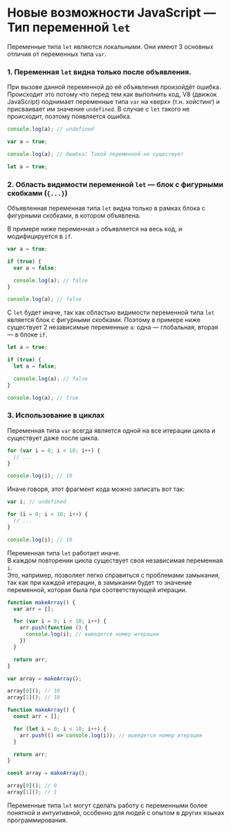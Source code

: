 # Новые возможности JavaScript — Тип переменной `let`

Переменные типа `let` являются локальными. Они имеют 3 основных отличия от переменных типа `var`.

### 1. Переменная `let` видна только после объявления.

При вызове данной переменной до её объявления произойдёт ошибка.  
Происходит это потому что перед тем как выполнить код, V8 (движок JavaScript) поднимает переменные типа `var`
на &laquo;верх&raquo; (т.н. хойстинг) и присваивает им значение `undefined`. В случае с `let` такого не
происходит, поэтому появляется ошибка.

```javascript
console.log(a); // undefined

var a = true;
```

```javascript
console.log(a); // Ошибка! Такой переменной не существует

let a = true;
```

### 2. Область видимости переменной `let` — блок c фигурными скобками (`{...}`)

Объявленная переменная типа `let` видна только в рамках блока с фигурными скобками, в котором объявлена.

В примере ниже переменная `a` объявляется на весь код, и модифицируется в `if`.

```javascript
var a = true;

if (true) {
  var a = false;

  console.log(a); // false
}

console.log(a); // false
```

С `let` будет иначе, так как областью видимости переменной типа `let` является блок с фигурными скобками.
Поэтому в примере ниже существует 2 независимые переменные `a`: одна — глобальная, вторая — в блоке `if`.

```javascript
let a = true;

if (true) {
  let a = false;

  console.log(a); // false
}

console.log(a); // true
```

### 3. Использование в циклах

Переменная типа `var` всегда является одной на все итерации цикла и существует даже после цикла.

```javascript
for (var i = 0; i < 10; i++) {
  // ...
}

console.log(i); // 10
```

Иначе говоря, этот фрагмент кода можно записать вот так:

```javascript
var i; // undefined

for (i = 0; i < 10; i++) {
  // ...
}

console.log(i); // 10
```

Переменная типа `let` работает иначе.  
В каждом повторении цикла существует своя независимая переменная `i`.  
Это, например, позволяет легко справиться с проблемами замыкания, так как при каждой итерации,
в замыкании будет то значение переменной, которая была при соответствующей итерации.

```javascript
function makeArray() {
  var arr = [];

  for (var i = 0; i < 10; i++) {
    arr.push(function () {
      console.log(i); // выведется номер итерации
    })
  }

  return arr;
}

var array = makeArray();

array[0](); // 10
array[1](); // 10
```

```javascript
function makeArray() {
  const arr = [];

  for (let i = 0; i < 10; i++) {
    arr.push(() => console.log(i)); // выведется номер итерации
  }

  return arr;
}

const array = makeArray();

array[0](); // 0
array[1](); // 1
```

Переменные типа `let` могут сделать работу с переменными более понятной и интуитивной,
особенно для людей с опытом в других языках программирования.
